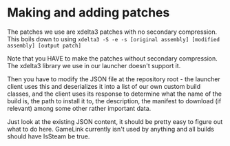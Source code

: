 # Making and adding patches
The patches we use are xdelta3 patches with no secondary compression. This boils down to using ``xdelta3 -S -e -s [original assembly] [modified assembly] [output patch]``

Note that you HAVE to make the patches without secondary compression. The xdelta3 library we use in our launcher doesn't support it.

Then you have to modify the JSON file at the repository root - the launcher client uses this and deserializes it into a list of our own custom build classes, and the client uses its response to determine what the name of the build is, the path to install it to, the description, the manifest to download (if relevant) among some other rather important data.

Just look at the existing JSON content, it should be pretty easy to figure out what to do here.
GameLink currently isn't used by anything and all builds should have IsSteam be true.
